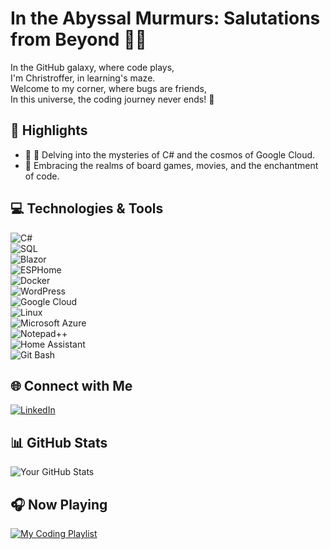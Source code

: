 # In the Abyssal Murmurs: Salutations from Beyond 🐙👋

In the GitHub galaxy, where code plays,  
I'm Christroffer, in learning's maze.  
Welcome to my corner, where bugs are friends,  
In this universe, the coding journey never ends! 🚀

## 🚀 Highlights

- 🔭 🌌 Delving into the mysteries of C# and the cosmos of Google Cloud.
- 🎲 Embracing the realms of board games, movies, and the enchantment of code.

## 💻 Technologies & Tools

![C#](https://img.shields.io/badge/C%23-239120?style=for-the-badge&logo=c-sharp&logoColor=white&logoWidth=60)  
![SQL](https://img.shields.io/badge/SQL-%2300f.svg?style=for-the-badge&logo=sqlite&logoColor=white&logoWidth=60)  
![Blazor](https://img.shields.io/badge/Blazor-%2314354C.svg?style=for-the-badge&logo=blazor&logoColor=white&logoWidth=60)  
![ESPHome](https://img.shields.io/badge/ESPHome-%2300AFF0.svg?style=for-the-badge&logo=esphome&logoColor=white&logoWidth=60)  
![Docker](https://img.shields.io/badge/Docker-%232496ED.svg?style=for-the-badge&logo=docker&logoColor=white&logoWidth=60)  
![WordPress](https://img.shields.io/badge/WordPress-%2321759B.svg?style=for-the-badge&logo=wordpress&logoColor=white&logoWidth=60)  
![Google Cloud](https://img.shields.io/badge/Google%20Cloud-%234285F4.svg?style=for-the-badge&logo=google-cloud&logoColor=white&logoWidth=60)  
![Linux](https://img.shields.io/badge/Linux-%23FCC624.svg?style=for-the-badge&logo=linux&logoColor=black&logoWidth=60)  
![Microsoft Azure](https://img.shields.io/badge/Microsoft%20Azure-%230078D4.svg?style=for-the-badge&logo=microsoft-azure&logoColor=white&logoWidth=60)  
![Notepad++](https://img.shields.io/badge/Notepad++-%2300599C.svg?style=for-the-badge&logo=notepad%2B%2B&logoColor=white&logoWidth=60)  
![Home Assistant](https://img.shields.io/badge/Home%20Assistant-%23F7C547.svg?style=for-the-badge&logo=home-assistant&logoColor=white&logoWidth=60)  
![Git Bash](https://img.shields.io/badge/Git%20Bash-%23F05032.svg?style=for-the-badge&logo=git&logoColor=white&logoWidth=60)

## 🌐 Connect with Me

[![LinkedIn](https://img.shields.io/badge/LinkedIn-ChristofferJansson-blue)](https://www.linkedin.com/in/christoffer-jansson-data/)

## 📊 GitHub Stats

![Your GitHub Stats](https://github-readme-stats.vercel.app/api?username=Chr-Jan&show_icons=true&hide=contribs,prs&theme=radical)

## 🎧 Now Playing

[![My Coding Playlist](https://img.shields.io/badge/Spotify-My%20Coding%20Playlist-green?logo=spotify&logoWidth=60)](https://open.spotify.com/playlist/5hh4mtekEJnKxU6gTyDoMR?si=6a3677c50c8b4207)
